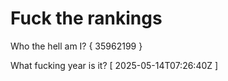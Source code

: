 # Fuck the rankings

Who the hell am I?
{ 35962199 }

What fucking year is it?
[ 2025-05-14T07:26:40Z ]
